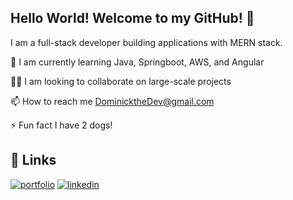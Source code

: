 ## Hello World! Welcome to my GitHub!  👋

I am a full-stack developer building applications with MERN stack.

📕 I am currently learning Java, Springboot, AWS, and Angular

👯‍♀️ I am looking to collaborate on large-scale projects

📫 How to reach me DominicktheDev@gmail.com

⚡️ Fun fact I have 2 dogs!



## 🔗 Links
[![portfolio](https://img.shields.io/badge/my_portfolio-000?style=for-the-badge&logo=ko-fi&logoColor=white)](https://dev-dominick.github.io/react-portfolio/)
[![linkedin](https://img.shields.io/badge/linkedin-0A66C2?style=for-the-badge&logo=linkedin&logoColor=white)](https://www.linkedin.com/in/dominick-albano-/.)

